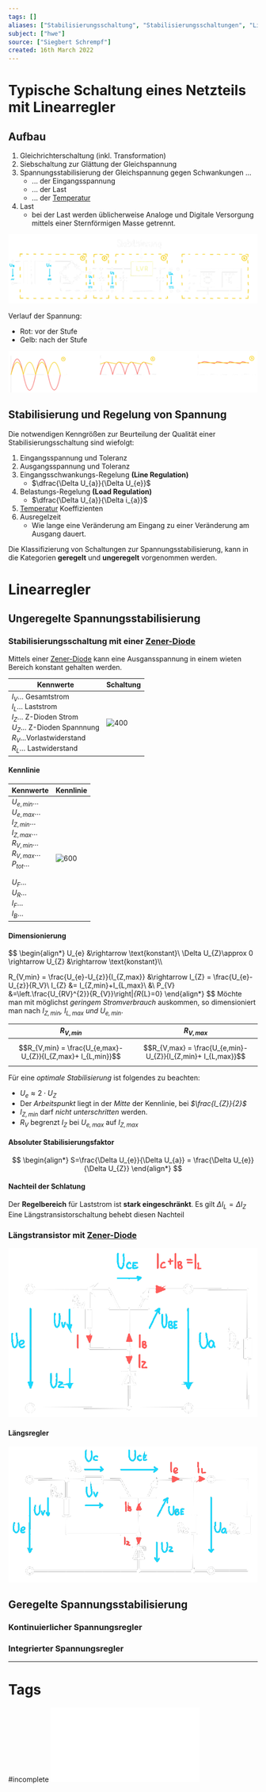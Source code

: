 ```yaml
---
tags: []
aliases: ["Stabilisierungsschaltung", "Stabilisierungsschaltungen", "Linearregler"]
subject: ["hwe"]
source: ["Siegbert Schrempf"]
created: 16th March 2022
---
```


# Typische Schaltung eines Netzteils mit Linearregler

## Aufbau

1. Gleichrichterschaltung (inkl. Transformation)
2. Siebschaltung zur Glättung der Gleichspannung
3. Spannungsstabilisierung der Gleichspannung gegen Schwankungen ...
	- ... der Eingangsspannung
	- ... der Last
	- ... der [Temperatur](../../physik/Temperatur%20und%20Teilchenmodell.md) 
4. Last
	- bei der Last werden üblicherweise Analoge und Digitale Versorgung mittels einer Sternförmigen Masse getrennt.

![Netzteil_sch](../assets/Netzteil_sch.png)

Verlauf der Spannung:
- Rot: vor der Stufe
- Gelb: nach der Stufe

![zw_spannungen_netzteil](../assets/zw_spannungen_netzteil.png)

## Stabilisierung und Regelung von Spannung
Die notwendigen Kenngrößen zur Beurteilung der Qualität einer Stabilisierungsschaltung sind wiefolgt:
1. Eingangsspannung und Toleranz
2. Ausgangsspannung und Toleranz
3. Eingangsschwankungs-Regelung **(Line Regulation)**
	- $\dfrac{\Delta U_{a}}{\Delta U_{e}}$
4. Belastungs-Regelung **(Load Regulation)**
	- $\dfrac{\Delta U_{a}}{\Delta i_{a}}$
5. [Temperatur](../../physik/Temperatur%20und%20Teilchenmodell.md) Koeffizienten
6.  Ausregelzeit
	- Wie lange eine Veränderung am Eingang zu einer Veränderung am Ausgang dauert.

Die Klassifizierung von Schaltungen zur Spannungsstabilisierung, kann in die Kategorien **geregelt** und **ungeregelt** vorgenommen werden.

# Linearregler

## Ungeregelte Spannungsstabilisierung

### Stabilisierungsschaltung mit einer [Zener-Diode](Zener-Diode.md)

Mittels einer [Zener-Diode](Zener-Diode.md) kann eine Ausgansspannung in einem wieten Bereich konstant gehalten werden.

| Kennwerte                                                                                                           | Schaltung                    |
| ------------------------------------------------------------------------------------------------------------------- | ---------------------------- |
| $I_{V}\dots$ Gesamtstrom <br>$I_{L}\dots$ Laststrom<br>$I_{Z}\dots$ Z-Dioden Strom<br>$U_{Z}\dots$ Z-Dioden Spannnung<br>$R_{V}\dots$Vorlastwiderstand<br>$R_{L}\dots$ Lastwiderstand|![400](Z-diode-regler.png) |

#### Kennlinie

| Kennwerte                                                                                                                                                                                      | Kennlinie                   |
| ---------------------------------------------------------------------------------------------------------------------------------------------------------------------------------------------- | --------------------------- |
| $U_{e,min}\dots$<br>$U_{e,max}\dots$<br>$I_{Z,min}\dots$<br>$I_{Z,max}\dots$<br>$R_{V,min}\dots$<br>$R_{V,max}\dots$<br>$P_{tot}\dots$<br><br>$U_{F}\dots$<br>$U_{R}\dots$<br>$I_{F}\dots$<br>$I_{B}\dots$ | ![600](z-d-kennlinie.png) |

#### Dimensionierung

$$
\begin{align*}
	U_{e} &\rightarrow \text{konstant}\\
\Delta U_{Z}\approx 0 \rightarrow U_{Z} &\rightarrow \text{konstant}\\\\

R_{V,min} = \frac{U_{e}-U_{z}}{I_{Z,max}} &\rightarrow I_{Z} = \frac{U_{e}-U_{z}}{R_V}\\
I_{Z} &= I_{Z,min}+I_{L,max}\\
&\\
P_{V} &=\left.\frac{U_{RV}^{2}}{R_{V}}\right|_{R_{L}=0}
\end{align*}
$$
Möchte man mit möglichst *geringem Stromverbrauch* auskommen, so dimensioniert man nach *$I_{Z,min}$, $I_{L,max}$ und $U_{e,min}$*.

| $R_{V,min}$                                                  | $R_{V,max}$ |
| ------------------------------------------------------------ | ----------- |
| $$R_{V,min} = \frac{U_{e,max}-U_{Z}}{I_{Z,max}+ I_{L,min}}$$ |  $$R_{V,max} = \frac{U_{e,min}-U_{Z}}{I_{Z,min}+ I_{L,max}}$$           |

Für eine *optimale Stabilisierung* ist folgendes zu beachten:
- $U_{e}\approx 2\cdot U_{Z}$
- Der *Arbeitspunkt* liegt in der *Mitte* der Kennlinie, bei *$\frac{I_{Z}}{2}$*
- *$I_{Z,min}$* darf *nicht unterschritten* werden.
- *$R_{V}$* begrenzt *$I_{Z}$* bei *$U_{e,max}$* auf *$I_{Z,max}$* 

#### Absoluter Stabilisierungsfaktor

$$
\begin{align*}
S=\frac{\Delta U_{e}}{\Delta U_{a}} = \frac{\Delta U_{e}}{\Delta U_{Z}}
\end{align*}
$$

#### Nachteil der Schlatung

Der **Regelbereich** für Laststrom ist **stark eingeschränkt**.
Es gilt  $\Delta I_{L}=\Delta I_{Z}$
Eine Längstransistorschaltung behebt diesen Nachteil

### Längstransistor mit [Zener-Diode](Zener-Diode.md)

![Laengstransostor2](../assets/Laengstransostor2.png)

#### Längsregler

![Laengstransistor](../assets/Laengstransistor.png)

## Geregelte Spannungsstabilisierung

### Kontinuierlicher Spannungsregler

### Integrierter Spannungsregler

---
# Tags
#incomplete 
![Linearregler](../assets/pdf/Linearregler.pdf)
